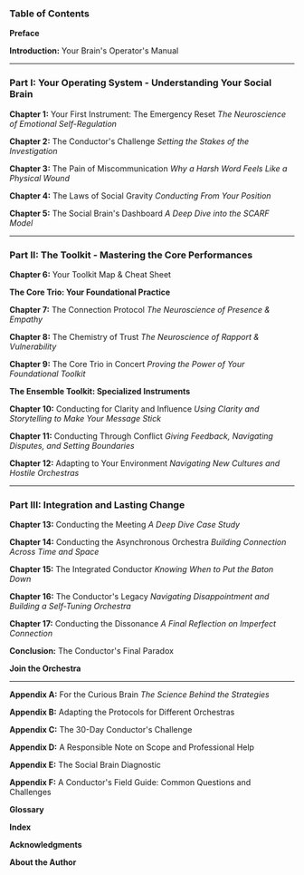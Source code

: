 ### **Table of Contents**

**Preface**

**Introduction:** Your Brain's Operator's Manual

---

### **Part I: Your Operating System - Understanding Your Social Brain**

**Chapter 1:** Your First Instrument: The Emergency Reset
*The Neuroscience of Emotional Self-Regulation*

**Chapter 2:** The Conductor's Challenge
*Setting the Stakes of the Investigation*

**Chapter 3:** The Pain of Miscommunication
*Why a Harsh Word Feels Like a Physical Wound*

**Chapter 4:** The Laws of Social Gravity
*Conducting From Your Position*

**Chapter 5:** The Social Brain's Dashboard
*A Deep Dive into the SCARF Model*

---

### **Part II: The Toolkit - Mastering the Core Performances**

**Chapter 6:** Your Toolkit Map & Cheat Sheet

**The Core Trio: Your Foundational Practice**

**Chapter 7:** The Connection Protocol
*The Neuroscience of Presence & Empathy*

**Chapter 8:** The Chemistry of Trust
*The Neuroscience of Rapport & Vulnerability*

**Chapter 9:** The Core Trio in Concert
*Proving the Power of Your Foundational Toolkit*

**The Ensemble Toolkit: Specialized Instruments**

**Chapter 10:** Conducting for Clarity and Influence
*Using Clarity and Storytelling to Make Your Message Stick*

**Chapter 11:** Conducting Through Conflict
*Giving Feedback, Navigating Disputes, and Setting Boundaries*

**Chapter 12:** Adapting to Your Environment
*Navigating New Cultures and Hostile Orchestras*

---

### **Part III: Integration and Lasting Change**

**Chapter 13:** Conducting the Meeting
*A Deep Dive Case Study*

**Chapter 14:** Conducting the Asynchronous Orchestra
*Building Connection Across Time and Space*

**Chapter 15:** The Integrated Conductor
*Knowing When to Put the Baton Down*

**Chapter 16:** The Conductor's Legacy
*Navigating Disappointment and Building a Self-Tuning Orchestra*

**Chapter 17:** Conducting the Dissonance
*A Final Reflection on Imperfect Connection*

**Conclusion:** The Conductor's Final Paradox

**Join the Orchestra**

---

**Appendix A:** For the Curious Brain
*The Science Behind the Strategies*

**Appendix B:** Adapting the Protocols for Different Orchestras

**Appendix C:** The 30-Day Conductor's Challenge

**Appendix D:** A Responsible Note on Scope and Professional Help

**Appendix E:** The Social Brain Diagnostic

**Appendix F:** A Conductor's Field Guide: Common Questions and Challenges

**Glossary**

**Index**

**Acknowledgments**

**About the Author**
      